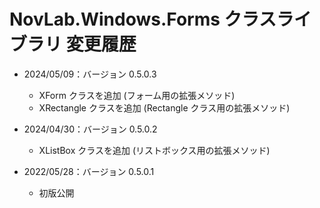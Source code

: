 ﻿# NovLab.Windows.Forms クラスライブラリ 変更履歴

- 2024/05/09：バージョン 0.5.0.3
  - XForm クラスを追加 (フォーム用の拡張メソッド)
  - XRectangle クラスを追加 (Rectangle クラス用の拡張メソッド)

- 2024/04/30：バージョン 0.5.0.2
  - XListBox クラスを追加 (リストボックス用の拡張メソッド)

- 2022/05/28：バージョン 0.5.0.1
  - 初版公開
